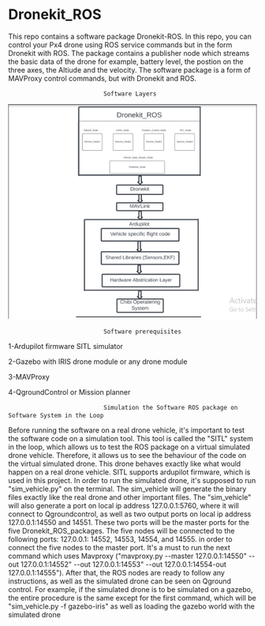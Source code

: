# Dronekit_ROS
This repo contains a software package Dronekit-ROS. In this repo, you can control your Px4 drone using ROS service commands but in the form Dronekit with ROS. The package contains a publisher node which streams the basic data of the drone for example, battery level, the postion on the three axes, the Altiude and the velocity. The software package is a form of MAVProxy control commands, but with Dronekit and ROS. 

                               Software Layers
                               
![](/images/image-01.PNG)                                 

                               Software prerequisites
                               
1-Ardupilot firmware SITL simulator 

2-Gazebo with IRIS drone module or any drone module

3-MAVProxy

4-QgroundControl or Mission planner 

                               Simulation the Software ROS package on Software System in the Loop
                                                
Before running the software on a real drone vehicle, it's important to test the software code on a simulation tool.
This tool is called the "SITL" system in the loop, which allows us to test the ROS package on a virtual simulated
drone vehicle. Therefore, it allows us to see the behaviour of the code on the virtual simulated drone. This drone
behaves exactly like what would happen on a real drone vehicle. SITL supports ardupilot firmware, which is used in
this project. In order to run the simulated drone, it's supposed to run "sim_vehicle.py" on the terminal. The
sim_vehicle will generate the binary files exactly like the real drone and other important files. The "sim_vehicle"
will also generate a port on local ip address 127.0.0.1:5760, where it will connect to Qgroundcontrol, as well as two
output ports on local ip address 127.0.0.1:14550 and 14551. These two ports will be the master ports for the five
Dronekit_ROS_packages. The five nodes will be connected to the following ports: 127.0.0.1: 14552, 14553, 14554,
and 14555. in order to connect the five nodes to the master port. It's a must to run the next command which uses
Mavproxy ("mavproxy.py --master 127.0.0.1:14550" --out 127.0.0.1:14552" --out 127.0.0.1:14553" --out
127.0.0.1:14554-out 127.0.0.1:14555"). After that, the ROS nodes are ready to follow any instructions, as well as
the simulated drone can be seen on Qground control. For example, if the simulated drone is to be simulated on a
gazebo, the entire procedure is the same except for the first command, which will be "sim_vehicle.py -f gazebo-iris"
as well as loading the gazebo world with the simulated drone
